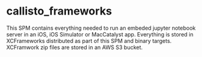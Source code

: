 # callisto_frameworks

This SPM contains everything needed to run an embeded jupyter notebook server in
an iOS, iOS Simulator or MacCatalyst app.  Everything is stored in XCFrameworks
distributed as part of this SPM and binary targets.  XCFramwork zip files are 
stored in an AWS S3 bucket.